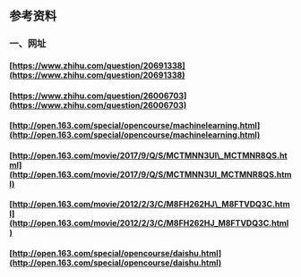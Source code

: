 ## 

## 参考资料

### 一、网址

#### [https://www.zhihu.com/question/20691338](https://www.zhihu.com/question/20691338)

#### [https://www.zhihu.com/question/26006703](https://www.zhihu.com/question/26006703)

#### [http://open.163.com/special/opencourse/machinelearning.html](http://open.163.com/special/opencourse/machinelearning.html)

#### [http://open.163.com/movie/2017/9/Q/S/MCTMNN3UI\_MCTMNR8QS.html](http://open.163.com/movie/2017/9/Q/S/MCTMNN3UI_MCTMNR8QS.html)

#### [http://open.163.com/movie/2012/2/3/C/M8FH262HJ\_M8FTVDQ3C.html](http://open.163.com/movie/2012/2/3/C/M8FH262HJ_M8FTVDQ3C.html)

#### [http://open.163.com/special/opencourse/daishu.html](http://open.163.com/special/opencourse/daishu.html)



